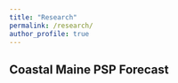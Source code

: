 ```yaml
---
title: "Research"
permalink: /research/
author_profile: true
---
```


## Coastal Maine PSP Forecast


